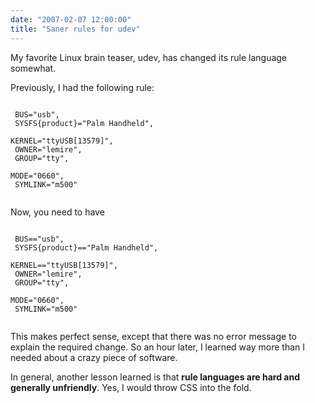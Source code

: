 ```yaml
---
date: "2007-02-07 12:00:00"
title: "Saner rules for udev"
---
```




My favorite Linux brain teaser, udev, has changed its rule language somewhat.

Previously, I had the following rule:

<code><br/>
BUS="usb",<br/>
SYSFS{product}="Palm Handheld",<br/>
KERNEL="ttyUSB[13579]",<br/>
OWNER="lemire",<br/>
GROUP="tty",<br/>
MODE="0660",<br/>
SYMLINK="m500"<br/>
</code>

Now, you need to have

<code><br/>
BUS=="usb",<br/>
SYSFS{product}=="Palm Handheld",<br/>
KERNEL=="ttyUSB[13579]",<br/>
OWNER="lemire",<br/>
GROUP="tty",<br/>
MODE="0660",<br/>
SYMLINK="m500"<br/>
</code>

This makes perfect sense, except that there was no error message to explain the required change. So an hour later, I learned way more than I needed about a crazy piece of software.

In general, another lesson learned is that __rule languages are hard and generally unfriendly__. Yes, I would throw CSS into the fold.

